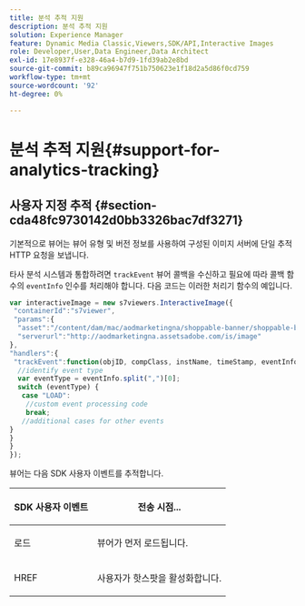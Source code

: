 ```yaml
---
title: 분석 추적 지원
description: 분석 추적 지원
solution: Experience Manager
feature: Dynamic Media Classic,Viewers,SDK/API,Interactive Images
role: Developer,User,Data Engineer,Data Architect
exl-id: 17e8937f-e328-46a4-b7d9-1fd39ab2e8bd
source-git-commit: b89ca96947f751b750623e1f18d2a5d86f0cd759
workflow-type: tm+mt
source-wordcount: '92'
ht-degree: 0%

---
```


# 분석 추적 지원{#support-for-analytics-tracking}

## 사용자 지정 추적 {#section-cda48fc9730142d0bb3326bac7df3271}

기본적으로 뷰어는 뷰어 유형 및 버전 정보를 사용하여 구성된 이미지 서버에 단일 추적 HTTP 요청을 보냅니다.

타사 분석 시스템과 통합하려면 `trackEvent` 뷰어 콜백을 수신하고 필요에 따라 콜백 함수의 `eventInfo` 인수를 처리해야 합니다. 다음 코드는 이러한 처리기 함수의 예입니다.

```javascript {.line-numbers}
var interactiveImage = new s7viewers.InteractiveImage({ 
 "containerId":"s7viewer", 
 "params":{ 
  "asset":"/content/dam/mac/aodmarketingna/shoppable-banner/shoppable-banner.jpg", 
  "serverurl":"http://aodmarketingna.assetsadobe.com/is/image" 
}, 
"handlers":{ 
 "trackEvent":function(objID, compClass, instName, timeStamp, eventInfo) { 
  //identify event type 
  var eventType = eventInfo.split(",")[0]; 
  switch (eventType) { 
   case "LOAD": 
    //custom event processing code 
    break; 
   //additional cases for other events 
} 
} 
} 
});
```

뷰어는 다음 SDK 사용자 이벤트를 추적합니다.

<table id="table_5D090E6614974D968E1A93B5727D859C"> 
 <thead> 
  <tr> 
   <th colname="col1" class="entry"> <p>SDK 사용자 이벤트 </p> </th> 
   <th colname="col2" class="entry"> <p>전송 시점... </p> </th> 
  </tr> 
 </thead>
 <tbody> 
  <tr> 
   <td colname="col1"> <p> <span class="codeph"> </span> 로드 </p> </td> 
   <td colname="col2"> <p>뷰어가 먼저 로드됩니다. </p> </td> 
  </tr> 
  <tr> 
   <td colname="col1"> <p> <span class="codeph"> HREF </span> </p> </td> 
   <td colname="col2"> <p>사용자가 핫스팟을 활성화합니다. </p> </td> 
  </tr> 
 </tbody> 
</table>
